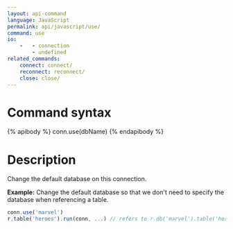 ```yaml
---
layout: api-command
language: JavaScript
permalink: api/javascript/use/
command: use
io:
    -   - connection
        - undefined
related_commands:
    connect: connect/
    reconnect: reconnect/
    close: close/
---
```


# Command syntax #

{% apibody %}
conn.use(dbName)
{% endapibody %}

# Description #

Change the default database on this connection.

__Example:__ Change the default database so that we don't need to
specify the database when referencing a table.

```javascript
conn.use('marvel')
r.table('heroes').run(conn, ...) // refers to r.db('marvel').table('heroes')
```
